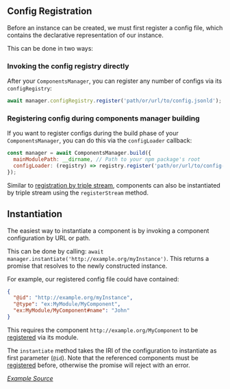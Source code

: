 ## Config Registration

Before an instance can be created, we must first register a config file,
which contains the declarative representation of our instance.

This can be done in two ways:

### Invoking the config registry directly

After your `ComponentsManager`, you can register any number of configs via its `configRegistry`:
```javascript
await manager.configRegistry.register('path/or/url/to/config.jsonld');
```

### Registering config during components manager building

If you want to register configs during the build phase of your `ComponentsManager`,
you can do this via the `configLoader` callback:
```javascript
const manager = await ComponentsManager.build({
  mainModulePath: __dirname, // Path to your npm package's root
  configLoader: (registry) => registry.register('path/or/url/to/config-my-component.jsonld'),
});
```

Similar to [registration by triple stream](../registration/#registering-by-triple-stream),
components can also be instantiated by triple stream using the `registerStream` method.

## Instantiation

The easiest way to instantiate a component is by invoking a component configuration by URL or path.

This can be done by calling: `await manager.instantiate('http://example.org/myInstance')`.
This returns a promise that resolves to the newly constructed instance.

For example, our registered config file could have contained:
```json
{
  "@id": "http://example.org/myInstance",
  "@type": "ex:MyModule/MyComponent",
  "ex:MyModule/MyComponent#name": "John"
}
```
This requires the component `http://example.org/MyComponent` to be [registered](./registration/) via its module.

The `instantiate` method takes the IRI of the configuration to instantiate as first parameter (`@id`).
Note that the referenced components must be [registered](./registration/) before, otherwise the promise will reject with an error.

[_Example Source_](https://github.com/LinkedSoftwareDependencies/Examples-Components.js/tree/master/documentation/loading/instantiation)
